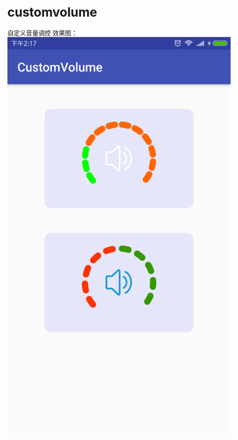 ﻿# customvolume
自定义音量调控
效果图：
![image](https://github.com/android-jian/customvolume/blob/master/image/image.png)
